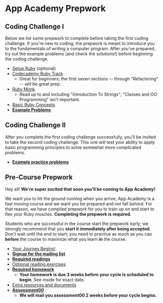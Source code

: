 # App Academy Prepwork

## Coding Challenge I

Below we list some prepwork to complete before taking the first coding
challenge. If you're new to coding, the prepwork is meant to introduce you
to the fundamentals of writing a computer program. After you've
prepared, try out the example problems (and check the solutions!)
before beginning the coding challenge.

* [Setup Ruby][setup] (optional)
* [Codecademy Ruby Track][codecademy-ruby]
    * Great for beginners; the first seven sections -- through
      "Refactoring" -- will be great prep.
* [Ruby Monk][ruby-monk]
    * Read up to and including "Introduction To Strings"; "Classes and
      OO Programming" isn't important.
* [Basic Ruby Concepts][basic-concepts]
* **[Example Problems][example-problems]**

[setup]: ./coding-test-1/setup.md
[codecademy-ruby]: http://www.codecademy.com/tracks/ruby
[ruby-monk]: http://rubymonk.com
[basic-concepts]: ./coding-test-1/basic-concepts.md
[example-problems]: ./coding-test-1/example-problems.md

## Coding Challenge II

After you complete the first coding challenge successfully, you'll be
invited to take the second coding challenge. This one will test your
ability to apply basic programming principles to solve somewhat more
complicated problems.

* **[Example practice problems][practice-problems]**

[practice-problems]: ./coding-test-2/practice-problems

## Pre-Course Prepwork

Hey all! **We're super excited that soon you'll be coming to App
Academy!**

We want you to hit the ground running when you arrive; App Academy is
a fast moving course and we want you be prepared and not fall
behind. For that reason, we have compiled prepwork for you to train up
on and start to flex your Ruby muscles. **Completing the prepwork is
required**.

Students who are successful in the course start the prepwork early; we
strongly recommend that you **start it immediately after being
accepted**. Don't wait until the end to start; you need to practice as
much as you can **before** the course to maximize what you learn
**in** the course.

* [Your Journey Begins!][welcome]
* **[Signup for the mailing list][mailing-signup]**
* **[Required readings][pre-course-readings]**
* [Optional reading exercises][pre-course-exercises]
* **[Required homework][homework]**
    * **Your homework is due 3 weeks before your cycle is scheduled to
      begin**. See inside for exact date.
* [Extra resources and documents][extra-resources]
* **[Assessment00][assessment00]**
    * **We will mail you assessment00 2 weeks before your cycle
      begins.**

[welcome]: ./pre-course/welcome.md
[mailing-signup]: ./pre-course/mailing-signup.md
[pre-course-readings]: ./pre-course/readings.md
[pre-course-exercises]: ./pre-course/optional-exercises.md
[homework]: ./pre-course/homework.md
[extra-resources]: ./pre-course/extra-resources.md
[assessment00]: ./pre-course/assessment00.md
